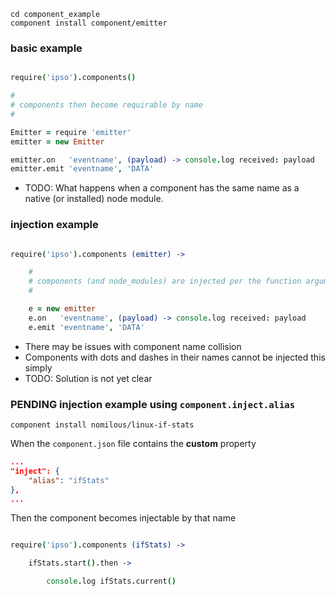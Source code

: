 ```
cd component_example
component install component/emitter
```

### basic example

```coffee

require('ipso').components()

#
# components then become requirable by name
#

Emitter = require 'emitter'
emitter = new Emitter

emitter.on   'eventname', (payload) -> console.log received: payload
emitter.emit 'eventname', 'DATA'

```

* TODO: What happens when a component has the same name as a native (or installed) node module.


### injection example

```coffee

require('ipso').components (emitter) -> 

    #
    # components (and node_modules) are injected per the function argument names
    #

    e = new emitter
    e.on   'eventname', (payload) -> console.log received: payload
    e.emit 'eventname', 'DATA'

```

* There may be issues with component name collision
* Components with dots and dashes in their names cannot be injected this simply
* TODO: Solution is not yet clear

### **PENDING** injection example using `component.inject.alias`

`component install nomilous/linux-if-stats`

When the `component.json` file contains the **custom** property

```json
...
"inject": {
    "alias": "ifStats"
},
...
```

Then the component becomes injectable by that name

```coffee

require('ipso').components (ifStats) -> 

    ifStats.start().then -> 

        console.log ifStats.current()

```
